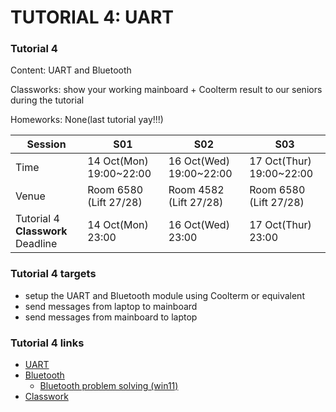 # TUTORIAL 4: UART

### Tutorial 4

Content: UART and Bluetooth

Classworks: show your working mainboard + Coolterm result to our seniors during the tutorial

Homeworks: None(last tutorial yay!!!)

|Session|S01|S02|S03|
|---|---|---|---|
|Time|14 Oct(Mon) 19:00~22:00|16 Oct(Wed) 19:00~22:00|17 Oct(Thur) 19:00~22:00|
|Venue|Room 6580 (Lift 27/28)|Room 4582 (Lift 27/28)|Room 6580 (Lift 27/28)|
|Tutorial 4 **Classwork** Deadline|14 Oct(Mon) 23:00|16 Oct(Wed) 23:00|17 Oct(Thur) 23:00|


### Tutorial 4 targets

* setup the UART and Bluetooth module using Coolterm or equivalent
* send messages from laptop to mainboard
* send messages from mainboard to laptop

### Tutorial 4 links
* [UART](01-uart.md)
* [Bluetooth](02-bluetooth.md)
  * [Bluetooth problem solving (win11)](02a-bluetooth-problem-solving-win11.md)
* [Classwork](03-classwork.md)
